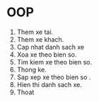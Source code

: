 # OOP
1. Them xe tai.                                 
2. Them xe khach.                          
3. Cap nhat danh sach xe                      
4. Xoa xe theo bien so.                
5. Tim kiem xe theo bien so.                     
6. Thong ke.                                    
7. Sap xep xe theo bien so .                
8. Hien thi danh sach xe.                
0. Thoat           

